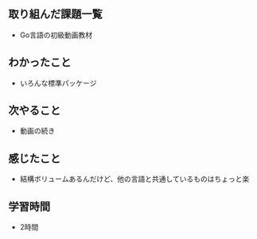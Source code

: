 ## 取り組んだ課題一覧
- Go言語の初級動画教材

## わかったこと
 - いろんな標準パッケージ    

## 次やること
- 動画の続き

## 感じたこと
- 結構ボリュームあるんだけど、他の言語と共通しているものはちょっと楽

## 学習時間
- 2時間